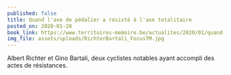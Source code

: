 ```yaml
---
published: false
title: Quand l'axe de pédalier a résisté à l'axe totalitaire
posted_on: 2020-01-20
book_link: https://www.territoires-memoire.be/actualites/2020/01/quand-laxe-de-pedalier-a-resiste-a-laxe-totalitaire/
img_file: assets/uploads/RichterBartali_FocusTM.jpg
---
```

Albert Richter et Gino Bartali, deux cyclistes notables ayant accompli des actes de résistances.
